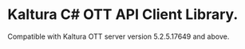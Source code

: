# Kaltura C# OTT API Client Library.
Compatible with Kaltura OTT server version 5.2.5.17649 and above.
